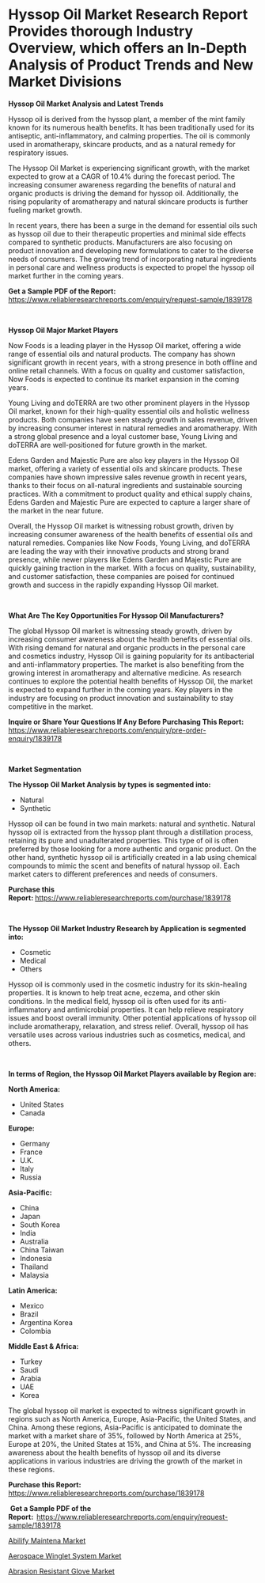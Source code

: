 <p><h1>Hyssop Oil Market Research Report Provides thorough Industry Overview, which offers an In-Depth Analysis of Product Trends and New Market Divisions</h1></p><p><strong>Hyssop Oil Market Analysis and Latest Trends</strong></p>
<p><p>Hyssop oil is derived from the hyssop plant, a member of the mint family known for its numerous health benefits. It has been traditionally used for its antiseptic, anti-inflammatory, and calming properties. The oil is commonly used in aromatherapy, skincare products, and as a natural remedy for respiratory issues.</p><p>The Hyssop Oil Market is experiencing significant growth, with the market expected to grow at a CAGR of 10.4% during the forecast period. The increasing consumer awareness regarding the benefits of natural and organic products is driving the demand for hyssop oil. Additionally, the rising popularity of aromatherapy and natural skincare products is further fueling market growth.</p><p>In recent years, there has been a surge in the demand for essential oils such as hyssop oil due to their therapeutic properties and minimal side effects compared to synthetic products. Manufacturers are also focusing on product innovation and developing new formulations to cater to the diverse needs of consumers. The growing trend of incorporating natural ingredients in personal care and wellness products is expected to propel the hyssop oil market further in the coming years.</p></p>
<p><strong>Get a Sample PDF of the Report:&nbsp;</strong> <a href="https://www.reliableresearchreports.com/enquiry/request-sample/1839178">https://www.reliableresearchreports.com/enquiry/request-sample/1839178</a></p>
<p>&nbsp;</p>
<p><strong>Hyssop Oil Major Market Players</strong></p>
<p><p>Now Foods is a leading player in the Hyssop Oil market, offering a wide range of essential oils and natural products. The company has shown significant growth in recent years, with a strong presence in both offline and online retail channels. With a focus on quality and customer satisfaction, Now Foods is expected to continue its market expansion in the coming years.</p><p>Young Living and doTERRA are two other prominent players in the Hyssop Oil market, known for their high-quality essential oils and holistic wellness products. Both companies have seen steady growth in sales revenue, driven by increasing consumer interest in natural remedies and aromatherapy. With a strong global presence and a loyal customer base, Young Living and doTERRA are well-positioned for future growth in the market.</p><p>Edens Garden and Majestic Pure are also key players in the Hyssop Oil market, offering a variety of essential oils and skincare products. These companies have shown impressive sales revenue growth in recent years, thanks to their focus on all-natural ingredients and sustainable sourcing practices. With a commitment to product quality and ethical supply chains, Edens Garden and Majestic Pure are expected to capture a larger share of the market in the near future.</p><p>Overall, the Hyssop Oil market is witnessing robust growth, driven by increasing consumer awareness of the health benefits of essential oils and natural remedies. Companies like Now Foods, Young Living, and doTERRA are leading the way with their innovative products and strong brand presence, while newer players like Edens Garden and Majestic Pure are quickly gaining traction in the market. With a focus on quality, sustainability, and customer satisfaction, these companies are poised for continued growth and success in the rapidly expanding Hyssop Oil market.</p></p>
<p>&nbsp;</p>
<p><strong>What Are The Key Opportunities For Hyssop Oil Manufacturers?</strong></p>
<p><p>The global Hyssop Oil market is witnessing steady growth, driven by increasing consumer awareness about the health benefits of essential oils. With rising demand for natural and organic products in the personal care and cosmetics industry, Hyssop Oil is gaining popularity for its antibacterial and anti-inflammatory properties. The market is also benefiting from the growing interest in aromatherapy and alternative medicine. As research continues to explore the potential health benefits of Hyssop Oil, the market is expected to expand further in the coming years. Key players in the industry are focusing on product innovation and sustainability to stay competitive in the market.</p></p>
<p><strong>Inquire or Share Your Questions If Any Before Purchasing This Report:</strong> <a href="https://www.reliableresearchreports.com/enquiry/pre-order-enquiry/1839178">https://www.reliableresearchreports.com/enquiry/pre-order-enquiry/1839178</a></p>
<p>&nbsp;</p>
<p><strong>Market Segmentation</strong></p>
<p><strong>The Hyssop Oil Market Analysis by types is segmented into:</strong></p>
<p><ul><li>Natural</li><li>Synthetic</li></ul></p>
<p><p>Hyssop oil can be found in two main markets: natural and synthetic. Natural hyssop oil is extracted from the hyssop plant through a distillation process, retaining its pure and unadulterated properties. This type of oil is often preferred by those looking for a more authentic and organic product. On the other hand, synthetic hyssop oil is artificially created in a lab using chemical compounds to mimic the scent and benefits of natural hyssop oil. Each market caters to different preferences and needs of consumers.</p></p>
<p><strong>Purchase this Report:&nbsp;</strong><a href="https://www.reliableresearchreports.com/purchase/1839178">https://www.reliableresearchreports.com/purchase/1839178</a></p>
<p>&nbsp;</p>
<p><strong>The Hyssop Oil Market Industry Research by Application is segmented into:</strong></p>
<p><ul><li>Cosmetic</li><li>Medical</li><li>Others</li></ul></p>
<p><p>Hyssop oil is commonly used in the cosmetic industry for its skin-healing properties. It is known to help treat acne, eczema, and other skin conditions. In the medical field, hyssop oil is often used for its anti-inflammatory and antimicrobial properties. It can help relieve respiratory issues and boost overall immunity. Other potential applications of hyssop oil include aromatherapy, relaxation, and stress relief. Overall, hyssop oil has versatile uses across various industries such as cosmetics, medical, and others.</p></p>
<p>&nbsp;</p>
<p><strong>In terms of Region, the Hyssop Oil Market Players available by Region are:</strong></p>
<p>
    <p> <strong> North America: </strong>
        <ul>
            <li>United States</li>
            <li>Canada</li>
        </ul>
        </p> 
    <p> <strong> Europe: </strong>
        <ul>
            <li>Germany</li>
            <li>France</li>
            <li>U.K.</li>
            <li>Italy</li>
            <li>Russia</li>
        </ul>
        </p> 
    <p> <strong> Asia-Pacific: </strong>
        <ul>
            <li>China</li>
            <li>Japan</li>
            <li>South Korea</li>
            <li>India</li>
            <li>Australia</li>
            <li>China Taiwan</li>
            <li>Indonesia</li>
            <li>Thailand</li>
            <li>Malaysia</li>
        </ul>
        </p> 
    <p> <strong> Latin America: </strong>
        <ul>
            <li>Mexico</li>
            <li>Brazil</li>
            <li>Argentina Korea</li>
            <li>Colombia</li>
        </ul>
        </p> 
    <p> <strong> Middle East & Africa: </strong>
        <ul>
            <li>Turkey</li>
            <li>Saudi</li>
            <li>Arabia</li>
            <li>UAE</li>
            <li>Korea</li>
        </ul>
    </p>
    </p>
<p><p>The global hyssop oil market is expected to witness significant growth in regions such as North America, Europe, Asia-Pacific, the United States, and China. Among these regions, Asia-Pacific is anticipated to dominate the market with a market share of 35%, followed by North America at 25%, Europe at 20%, the United States at 15%, and China at 5%. The increasing awareness about the health benefits of hyssop oil and its diverse applications in various industries are driving the growth of the market in these regions.</p></p>
<p><strong>Purchase this Report: </strong><a href="https://www.reliableresearchreports.com/purchase/1839178">https://www.reliableresearchreports.com/purchase/1839178</a></p>
<p>&nbsp;<strong>Get a Sample PDF of the Report:&nbsp;&nbsp;</strong><a href="https://www.reliableresearchreports.com/enquiry/request-sample/1839178">https://www.reliableresearchreports.com/enquiry/request-sample/1839178</a></p>
<p><strong></strong></p>
<p><p><a href="https://view.publitas.com/reportprime-1/abilify-maintena-market-size-and-examines-its-market-scope-with-a-primary-focus-on-growth-opportunities-and-forecasted-trends-spanning-from-2024-to-2031/">Abilify Maintena Market</a></p><p><a href="https://view.publitas.com/reportprime-1/aerospace-winglet-system-market-research-report-unlocks-analysis-on-the-market-financial-status-market-size-and-market-revenue-upto-2031/">Aerospace Winglet System Market</a></p><p><a href="https://view.publitas.com/reportprime-1/abrasion-resistant-glove-market-centers-on-aspects-such-as-market-growth-market-share-market-opportunity-and-projected-forecasts-spanning-from-2024-to-2031/">Abrasion Resistant Glove Market</a></p></p>